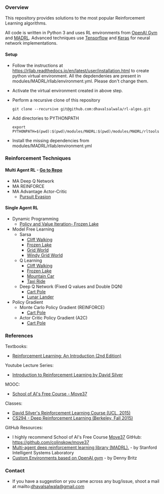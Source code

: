 ### Overview

This repository provides solutions to the most popular Reinforcement Learning algorithms.

All code is written in Python 3 and uses RL environments from [OpenAI Gym](https://gym.openai.com/) and [MADRL](https://github.com/dhavalsalwala/MADRL). Advanced techniques use [Tensorflow](https://www.tensorflow.org/) and [Keras](https://keras.io/) for neural network implementations.

#### Setup
  - Follow the instructions at https://rllab.readthedocs.io/en/latest/user/installation.html to create python virtual environment. All the depdendenies are present in modules/MADRL/rllab/environment.yml. Please don't change them.
  - Activate the virtual environment created in above step.
  - Perform a recursive clone of this repository
   
        git clone --recursive git@github.com:dhavalsalwala/rl-algos.git
  
  - Add directories to PYTHONPATH
            
        export PYTHONPATH=$(pwd):$(pwd)/modules/MADRL:$(pwd)/modules/MADRL/rltools:$(pwd)/modules/MADRL/rllab:$PYTHONPATH
  
  - Install the missing dependencies from modules/MADRL/rllab/environment.yml 

### Reinforcement Techniques

  #### Multi Agent RL  - [Go to Repo](https://github.com/dhavalsalwala/rl-algos/blob/master/rltechniques/multi_agent)
  
  - MA Deep Q Network
  - MA REINFORCE
  - MA Advantage Actor-Critic
    - [Pursuit Evasion](https://github.com/dhavalsalwala/rl-algos/blob/master/rltechniques/multi_agent)

  #### Single Agent RL

- Dynamic Programming
  - [Policy and Value Iteration- Frozen Lake](https://github.com/dhavalsalwala/rl-algos/blob/master/rltechniques/single_agent/dynamic_programming/Run_FrozenLake.py)
- Model Free Learning
  - Sarsa
    - [Cliff Walking](https://github.com/dhavalsalwala/rl-algos/blob/master/rltechniques/single_agent/model_free_learning/sarsa/Run_CliffWalking.py)
    - [Frozen Lake](https://github.com/dhavalsalwala/rl-algos/blob/master/rltechniques/single_agent/model_free_learning/sarsa/Run_FrozenLake.py)
    - [Grid World](https://github.com/dhavalsalwala/rl-algos/blob/master/rltechniques/single_agent/model_free_learning/sarsa/Run_GridWorld.py)
    - [Windy Grid World](https://github.com/dhavalsalwala/rl-algos/blob/master/rltechniques/single_agent/model_free_learning/sarsa/Run_WindyGridWorld.py)
  - Q Learning
    - [Cliff Walking](https://github.com/dhavalsalwala/rl-algos/blob/master/rltechniques/single_agent/model_free_learning/qlearning/Run_CliffWalking.py)
    - [Frozen Lake](https://github.com/dhavalsalwala/rl-algos/blob/master/rltechniques/single_agent/model_free_learning/qlearning/Run_FrozenLake.py)
    - [Mountain Car](https://github.com/dhavalsalwala/rl-algos/blob/master/rltechniques/single_agent/model_free_learning/qlearning/Run_MountainCar.py)
    - [Taxi Ride](https://github.com/dhavalsalwala/rl-algos/blob/master/rltechniques/single_agent/model_free_learning/qlearning/Run_TaxiRide.py)
  - Deep Q Network (Fixed Q values and Double DQN)
    - [Cart Pole](https://github.com/dhavalsalwala/rl-algos/blob/master/rltechniques/single_agent/model_free_learning/dqn/Run_CartPole.py)
    - [Lunar Lander](https://github.com/dhavalsalwala/rl-algos/blob/master/rltechniques/single_agent/model_free_learning/dqn/Run_LunarLander.py)
- Policy Gradient
  - Monte Carlo Policy Gradient (REINFORCE)
    - [Cart Pole](https://github.com/dhavalsalwala/rl-algos/blob/master/rltechniques/single_agent/policy_gradient/Run_CartPole.py)
  - Actor Critic Policy Gradient (A2C)
    - [Cart Pole](https://github.com/dhavalsalwala/rl-algos/blob/master/rltechniques/single_agent/policy_gradient/Run_CartPole_A2C.py)

### References

Textbooks:

- [Reinforcement Learning: An Introduction (2nd Edition)](http://incompleteideas.net/book/RLbook2018.pdf)

Youtube Lecture Series:

- [Introduction to Reinforcement Learning by David Silver](https://www.youtube.com/watch?v=2pWv7GOvuf0&list=PLqYmG7hTraZDM-OYHWgPebj2MfCFzFObQ)

MOOC:

- [School of AI's Free Course - Move37](https://www.theschool.ai/courses/move-37-course/)

Classes:

- [David Silver's Reinforcement Learning Course (UCL, 2015)](http://www0.cs.ucl.ac.uk/staff/d.silver/web/Teaching.html)
- [CS294 - Deep Reinforcement Learning (Berkeley, Fall 2015)](http://rll.berkeley.edu/deeprlcourse/)

GitHub Resources:

- I highly recommend School of AI's Free Course [Move37](https://www.theschool.ai/courses/move-37-course/)
GitHub: https://github.com/colinskow/move37
- [Multi-agent deep reinforcement learning library (MADRL).](https://github.com/sisl/MADRL) - by Stanford Intelligent Systems Laboratory
- [Custom Environments based on OpenAI gym](https://github.com/dennybritz/reinforcement-learning/tree/master/lib) - by Denny Britz

### Contact

- If you have a suggestion or you came across any bug/issue, shoot a mail at mailto:dhavalsalwala@gmail.com
